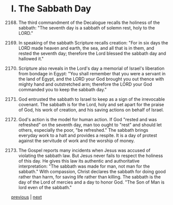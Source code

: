 # I. The Sabbath Day

2168. The third commandment of the Decalogue recalls the holiness of the sabbath: "The seventh day is a sabbath of solemn rest, holy to the LORD."

2169. In speaking of the sabbath Scripture recalls creation: "For in six days the LORD made heaven and earth, the sea, and all that is in them, and rested the seventh day; therefore the Lord blessed the sabbath day and hallowed it."

2170. Scripture also reveals in the Lord's day a memorial of Israel's liberation from bondage in Egypt: "You shall remember that you were a servant in the land of Egypt, and the LORD your God brought you out thence with mighty hand and outstretched arm; therefore the LORD your God commanded you to keep the sabbath day."

2171. God entrusted the sabbath to Israel to keep as a sign of the irrevocable covenant. The sabbath is for the Lord, holy and set apart for the praise of God, his work of creation, and his saving actions on behalf of Israel.

2172. God's action is the model for human action. If God "rested and was refreshed" on the seventh day, man too ought to "rest" and should let others, especially the poor, "be refreshed." The sabbath brings everyday work to a halt and provides a respite. It is a day of protest against the servitude of work and the worship of money.

2173. The Gospel reports many incidents when Jesus was accused of violating the sabbath law. But Jesus never fails to respect the holiness of this day. He gives this law its authentic and authoritative interpretation: "The sabbath was made for man, not man for the sabbath." With compassion, Christ declares the sabbath for doing good rather than harm, for saving life rather than killing. The sabbath is the day of the Lord of mercies and a day to honor God. "The Son of Man is lord even of the sabbath."

[previous](https://github.com/Tenari/non-fiction/blob/master/catechism/__P7M.md) | [next](https://github.com/Tenari/non-fiction/blob/master/catechism/__P7O.md)